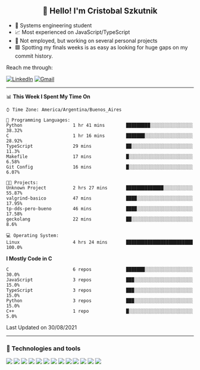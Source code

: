 <h2 align="center">👋 Hello! I'm Cristobal Szkutnik</h2>

- 📖  Systems engineering student
- 📈  Most experienced on JavaScript/TypeScript
- 🏢  Not employed, but working on several personal projects
- 🟩  Spotting my finals weeks is as easy as looking for huge gaps on my commit history.

Reach me through: 

[![LinkedIn](https://img.shields.io/badge/linkedin-%230077B5.svg?style=for-the-badge&logo=linkedin&logoColor=white)](https://www.linkedin.com/in/crisszkutnik/)
[![Gmail](https://img.shields.io/badge/Gmail-D14836?style=for-the-badge&logo=gmail&logoColor=white)](mailto:crisszkutnik@gmail.com)

-------

<!--START_SECTION:waka-->
📊 **This Week I Spent My Time On** 

```text
⌚︎ Time Zone: America/Argentina/Buenos_Aires

💬 Programming Languages: 
Python                   1 hr 41 mins        █████████░░░░░░░░░░░░░░░░   38.32% 
C                        1 hr 16 mins        ███████░░░░░░░░░░░░░░░░░░   28.92% 
TypeScript               29 mins             ██░░░░░░░░░░░░░░░░░░░░░░░   11.3% 
Makefile                 17 mins             █░░░░░░░░░░░░░░░░░░░░░░░░   6.58% 
Git Config               16 mins             █░░░░░░░░░░░░░░░░░░░░░░░░   6.07%

🐱‍💻 Projects: 
Unknown Project          2 hrs 27 mins       ██████████████░░░░░░░░░░░   55.87% 
valgrind-basico          47 mins             ████░░░░░░░░░░░░░░░░░░░░░   17.95% 
tp-dds-pero-bueno        46 mins             ████░░░░░░░░░░░░░░░░░░░░░   17.58% 
geckolang                22 mins             ██░░░░░░░░░░░░░░░░░░░░░░░   8.6%

💻 Operating System: 
Linux                    4 hrs 24 mins       █████████████████████████   100.0%

```

**I Mostly Code in C** 

```text
C                        6 repos             ███████░░░░░░░░░░░░░░░░░░   30.0% 
JavaScript               3 repos             ███░░░░░░░░░░░░░░░░░░░░░░   15.0% 
TypeScript               3 repos             ███░░░░░░░░░░░░░░░░░░░░░░   15.0% 
Python                   3 repos             ███░░░░░░░░░░░░░░░░░░░░░░   15.0% 
C++                      1 repo              █░░░░░░░░░░░░░░░░░░░░░░░░   5.0%

```



 Last Updated on 30/08/2021
<!--END_SECTION:waka-->

-------

### 🔧 Technologies and tools
<div>
  <img src="https://img.shields.io/badge/node.js%20-%2343853D.svg?&style=for-the-badge&logo=node.js&logoColor=white" />
  <img src="https://img.shields.io/badge/javascript%20-%23323330.svg?&style=for-the-badge&logo=javascript&logoColor=%23F7DF1E" />
  <img src="https://img.shields.io/badge/typescript%20-%23007ACC.svg?&style=for-the-badge&logo=typescript&logoColor=white" />
  <img src="https://img.shields.io/badge/html5%20-%23E34F26.svg?&style=for-the-badge&logo=html5&logoColor=white" />
  <img src="https://img.shields.io/badge/css3%20-%231572B6.svg?&style=for-the-badge&logo=css3&logoColor=white" />
  <img src="https://img.shields.io/badge/c%20-%2300599C.svg?&style=for-the-badge&logo=c&logoColor=white" />
  <img src="https://img.shields.io/badge/react%20-%2320232a.svg?&style=for-the-badge&logo=react&logoColor=%2361DAFB" />
  <img src="https://img.shields.io/badge/express.js%20-%23404d59.svg?&style=for-the-badge" />
  <img src="https://img.shields.io/badge/bootstrap%20-%23563D7C.svg?&style=for-the-badge&logo=bootstrap&logoColor=white" />
  <img src="https://img.shields.io/badge/git%20-%23F05033.svg?&style=for-the-badge&logo=git&logoColor=white" />
  <img src="https://img.shields.io/badge/heroku%20-%23430098.svg?&style=for-the-badge&logo=heroku&logoColor=white" />
  <img src="https://img.shields.io/badge/MongoDB-%234ea94b.svg?&style=for-the-badge&logo=mongodb&logoColor=white" />
  <img src="https://img.shields.io/badge/python-3670A0?style=for-the-badge&logo=python&logoColor=ffdd54" />
 </div>
